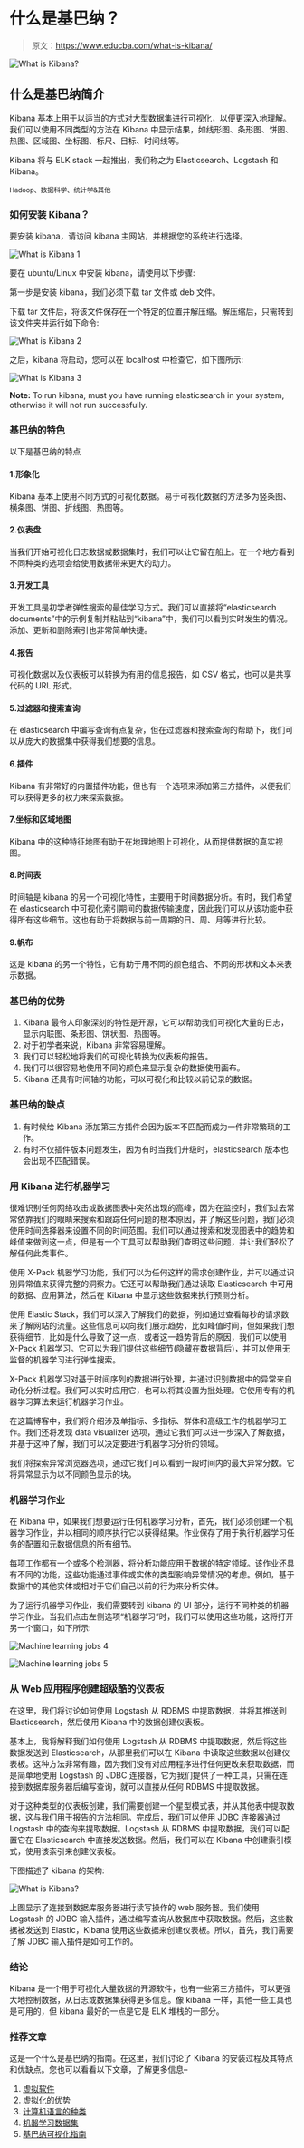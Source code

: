 # 什么是基巴纳？

> 原文：<https://www.educba.com/what-is-kibana/>

![What is Kibana?](img/7e79d2a491353b139949e647b7e0a46b.png)



## 什么是基巴纳简介

Kibana 基本上用于以适当的方式对大型数据集进行可视化，以便更深入地理解。我们可以使用不同类型的方法在 Kibana 中显示结果，如线形图、条形图、饼图、热图、区域图、坐标图、标尺、目标、时间线等。

Kibana 将与 ELK stack 一起推出，我们称之为 Elasticsearch、Logstash 和 Kibana。

<small>Hadoop、数据科学、统计学&其他</small>

### 如何安装 Kibana？

要安装 kibana，请访问 kibana 主网站，并根据您的系统进行选择。

![What is Kibana 1](img/d2adc131d9080fdde35f953b72722b5f.png)



要在 ubuntu/Linux 中安装 kibana，请使用以下步骤:

第一步是安装 kibana，我们必须下载 tar 文件或 deb 文件。

下载 tar 文件后，将该文件保存在一个特定的位置并解压缩。解压缩后，只需转到该文件夹并运行如下命令:

![What is Kibana 2](img/9f1dab54333e0df40902e490df58a7db.png)



之后，kibana 将启动，您可以在 localhost 中检查它，如下图所示:

![What is Kibana 3](img/43fc485c5d61982ddef2d06196ff13df.png)



**Note:** To run kibana, must you have running elasticsearch in your system, otherwise it will not run successfully.

### 基巴纳的特色

以下是基巴纳的特点

#### 1.形象化

Kibana 基本上使用不同方式的可视化数据。易于可视化数据的方法多为竖条图、横条图、饼图、折线图、热图等。

#### 2.仪表盘

当我们开始可视化日志数据或数据集时，我们可以让它留在船上。在一个地方看到不同种类的选项会给使用数据带来更大的动力。

#### 3.开发工具

开发工具是初学者弹性搜索的最佳学习方式。我们可以直接将“elasticsearch documents”中的示例复制并粘贴到“kibana”中，我们可以看到实时发生的情况。添加、更新和删除索引也非常简单快捷。

#### 4.报告

可视化数据以及仪表板可以转换为有用的信息报告，如 CSV 格式，也可以是共享代码的 URL 形式。

#### 5.过滤器和搜索查询

在 elasticsearch 中编写查询有点复杂，但在过滤器和搜索查询的帮助下，我们可以从庞大的数据集中获得我们想要的信息。

#### 6.插件

Kibana 有非常好的内置插件功能，但也有一个选项来添加第三方插件，以便我们可以获得更多的权力来探索数据。

#### 7.坐标和区域地图

Kibana 中的这种特征地图有助于在地理地图上可视化，从而提供数据的真实视图。

#### 8.时间表

时间轴是 kibana 的另一个可视化特性，主要用于时间数据分析。有时，我们希望在 elasticsearch 中可视化索引期间的数据传输速度，因此我们可以从该功能中获得所有这些细节。这也有助于将数据与前一周期的日、周、月等进行比较。

#### 9.帆布

这是 kibana 的另一个特性，它有助于用不同的颜色组合、不同的形状和文本来表示数据。

### 基巴纳的优势

1.  Kibana 最令人印象深刻的特性是开源，它可以帮助我们可视化大量的日志，显示内联图、条形图、饼状图、热图等。
2.  对于初学者来说，Kibana 非常容易理解。
3.  我们可以轻松地将我们的可视化转换为仪表板的报告。
4.  我们可以很容易地使用不同的颜色来显示复杂的数据使用画布。
5.  Kibana 还具有时间轴的功能，可以可视化和比较以前记录的数据。

### 基巴纳的缺点

1.  有时候给 Kibana 添加第三方插件会因为版本不匹配而成为一件非常繁琐的工作。
2.  有时不仅插件版本问题发生，因为有时当我们升级时，elasticsearch 版本也会出现不匹配错误。

### 用 Kibana 进行机器学习

很难识别任何网络攻击或数据图表中突然出现的高峰，因为在监控时，我们过去常常依靠我们的眼睛来搜索和跟踪任何问题的根本原因，并了解这些问题，我们必须使用时间选择器来设置不同的时间范围。我们可以通过搜索和发现图表中的趋势和峰值来做到这一点，但是有一个工具可以帮助我们查明这些问题，并让我们轻松了解任何此类事件。

使用 X-Pack 机器学习功能，我们可以为任何这样的需求创建作业，并可以通过识别异常值来获得完整的洞察力。它还可以帮助我们通过读取 Elasticsearch 中可用的数据、应用算法，然后在 Kibana 中显示这些数据来执行预测分析。

使用 Elastic Stack，我们可以深入了解我们的数据，例如通过查看每秒的请求数来了解网站的流量。这些信息可以向我们展示趋势，比如峰值时间，但如果我们想获得细节，比如是什么导致了这一点，或者这一趋势背后的原因，我们可以使用 X-Pack 机器学习。它可以为我们提供这些细节(隐藏在数据背后)，并可以使用无监督的机器学习进行弹性搜索。

X-Pack 机器学习对基于时间序列的数据进行处理，并通过识别数据中的异常来自动化分析过程。我们可以实时应用它，也可以将其设置为批处理。它使用专有的机器学习算法来运行机器学习作业。

在这篇博客中，我们将介绍涉及单指标、多指标、群体和高级工作的机器学习工作。我们还将发现 data visualizer 选项，通过它我们可以进一步深入了解数据，并基于这种了解，我们可以决定要进行机器学习分析的领域。

我们将探索异常浏览器选项，通过它我们可以看到一段时间内的最大异常分数。它将异常显示为以不同颜色显示的块。

### 机器学习作业

在 Kibana 中，如果我们想要运行任何机器学习分析，首先，我们必须创建一个机器学习作业，并以相同的顺序执行它以获得结果。作业保存了用于执行机器学习任务的配置和元数据信息的所有细节。

每项工作都有一个或多个检测器，将分析功能应用于数据的特定领域。该作业还具有不同的功能，这些功能通过事件或实体的类型影响异常情况的考虑。例如，基于数据中的其他实体或相对于它们自己以前的行为来分析实体。

为了运行机器学习作业，我们需要转到 kibana 的 UI 部分，运行不同种类的机器学习作业。当我们点击左侧选项“机器学习”时，我们可以使用这些功能，这将打开另一个窗口，如下所示:

![Machine learning jobs 4](img/3a6a28399dd9c88a41909e0881caeda6.png)



![Machine learning jobs 5](img/ab0e5c0ae76d733ef38d38e31d9c5b29.png)



### 从 Web 应用程序创建超级酷的仪表板

在这里，我们将讨论如何使用 Logstash 从 RDBMS 中提取数据，并将其推送到 Elasticsearch，然后使用 Kibana 中的数据创建仪表板。

基本上，我将解释我们如何使用 Logstash 从 RDBMS 中提取数据，然后将这些数据发送到 Elasticsearch，从那里我们可以在 Kibana 中读取这些数据以创建仪表板。这种方法非常有趣，因为我们没有对应用程序进行任何更改来获取数据，而是简单地使用 Logstash 的 JDBC 连接器，它为我们提供了一种工具，只需在连接到数据库服务器后编写查询，就可以直接从任何 RDBMS 中提取数据。

对于这种类型的仪表板创建，我们需要创建一个星型模式表，并从其他表中提取数据，这与我们用于报告的方法相同。完成后，我们可以使用 JDBC 连接器通过 Logstash 中的查询来提取数据。Logstash 从 RDBMS 中提取数据，我们可以配置它在 Elasticsearch 中直接发送数据。然后，我们可以在 Kibana 中创建索引模式，使用该索引来创建仪表板。

下图描述了 kibana 的架构:

![What is Kibana?](img/3c1d1097f82a8f5f285dac0ab4502f19.png)



上图显示了连接到数据库服务器进行读写操作的 web 服务器。我们使用 Logstash 的 JDBC 输入插件，通过编写查询从数据库中获取数据。然后，这些数据被发送到 Elastic，Kibana 使用这些数据来创建仪表板。所以，首先，我们需要了解 JDBC 输入插件是如何工作的。

### 结论

Kibana 是一个用于可视化大量数据的开源软件，也有一些第三方插件，可以更强大地控制数据，从日志或数据集获得更多信息。像 kibana 一样，其他一些工具也是可用的，但 kibana 最好的一点是它是 ELK 堆栈的一部分。

### 推荐文章

这是一个什么是基巴纳的指南。在这里，我们讨论了 Kibana 的安装过程及其特点和优缺点。您也可以看看以下文章，了解更多信息–

1.  [虚拟软件](https://www.educba.com/virtualization-softwares/)
2.  [虚拟化的优势](https://www.educba.com/virtualization-benefits/)
3.  [计算机语言的种类](https://www.educba.com/types-of-computer-language/)
4.  [机器学习数据集](https://www.educba.com/machine-learning-datasets/)
5.  [基巴纳可视化指南](https://www.educba.com/kibana-visualization/)





